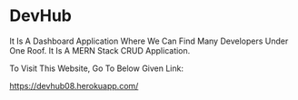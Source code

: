 # DevHub

It Is A Dashboard Application Where We Can Find Many Developers Under One Roof. It Is A MERN Stack CRUD Application.

To Visit This Website, Go To Below Given Link:

https://devhub08.herokuapp.com/
